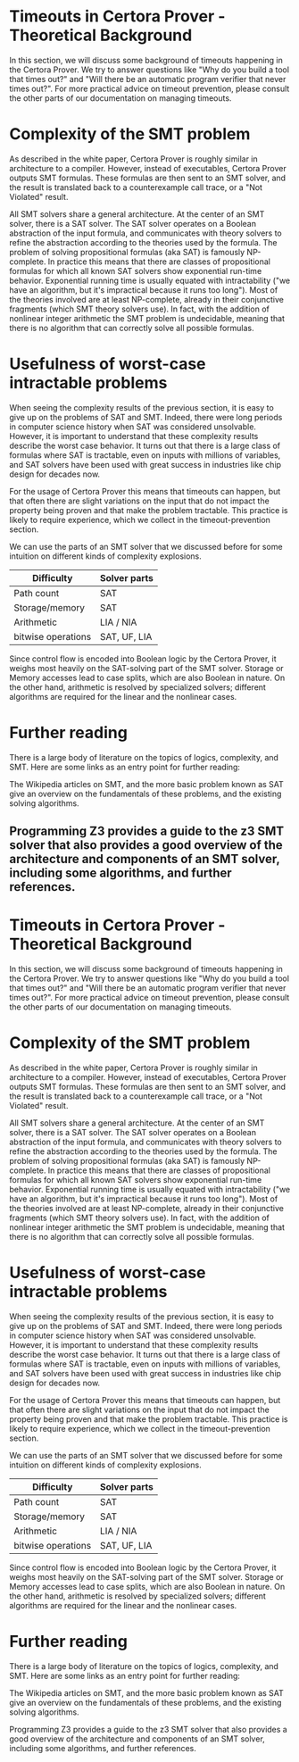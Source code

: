 # Timeouts in Certora Prover - Theoretical Background

In this section, we will discuss some background of timeouts happening in the Certora Prover. We try to answer questions like "Why do you build a tool that times out?" and "Will there be an automatic program verifier that never times out?". For more practical advice on timeout prevention, please consult the other parts of our documentation on managing timeouts.

# Complexity of the SMT problem

As described in the white paper, Certora Prover is roughly similar in architecture to a compiler. However, instead of executables, Certora Prover outputs SMT formulas. These formulas are then sent to an SMT solver, and the result is translated back to a counterexample call trace, or a "Not Violated" result.

All SMT solvers share a general architecture. At the center of an SMT solver, there is a SAT solver. The SAT solver operates on a Boolean abstraction of the input formula, and communicates with theory solvers to refine the abstraction according to the theories used by the formula. The problem of solving propositional formulas (aka SAT) is famously NP-complete. In practice this means that there are classes of propositional formulas for which all known SAT solvers show exponential run-time behavior. Exponential running time is usually equated with intractability ("we have an algorithm, but it's impractical because it runs too long"). Most of the theories involved are at least NP-complete, already in their conjunctive fragments (which SMT theory solvers use). In fact, with the addition of nonlinear integer arithmetic the SMT problem is undecidable, meaning that there is no algorithm that can correctly solve all possible formulas.

# Usefulness of worst-case intractable problems

When seeing the complexity results of the previous section, it is easy to give up on the problems of SAT and SMT. Indeed, there were long periods in computer science history when SAT was considered unsolvable. However, it is important to understand that these complexity results describe the worst case behavior. It turns out that there is a large class of formulas where SAT is tractable, even on inputs with millions of variables, and SAT solvers have been used with great success in industries like chip design for decades now.

For the usage of Certora Prover this means that timeouts can happen, but that often there are slight variations on the input that do not impact the property being proven and that make the problem tractable. This practice is likely to require experience, which we collect in the timeout-prevention section.

We can use the parts of an SMT solver that we discussed before for some intuition on different kinds of complexity explosions.

|Difficulty|Solver parts|
|---|---|
|Path count|SAT|
|Storage/memory|SAT|
|Arithmetic|LIA / NIA|
|bitwise operations|SAT, UF, LIA|

Since control flow is encoded into Boolean logic by the Certora Prover, it weighs most heavily on the SAT-solving part of the SMT solver. Storage or Memory accesses lead to case splits, which are also Boolean in nature. On the other hand, arithmetic is resolved by specialized solvers; different algorithms are required for the linear and the nonlinear cases.

# Further reading

There is a large body of literature on the topics of logics, complexity, and SMT. Here are some links as an entry point for further reading:

The Wikipedia articles on SMT, and the more basic problem known as SAT give an overview on the fundamentals of these problems, and the existing solving algorithms.

Programming Z3 provides a guide to the z3 SMT solver that also provides a good overview of the architecture and components of an SMT solver, including some algorithms, and further references.
---
# Timeouts in Certora Prover - Theoretical Background

In this section, we will discuss some background of timeouts happening in the Certora Prover. We try to answer questions like "Why do you build a tool that times out?" and "Will there be an automatic program verifier that never times out?". For more practical advice on timeout prevention, please consult the other parts of our documentation on managing timeouts.

# Complexity of the SMT problem

As described in the white paper, Certora Prover is roughly similar in architecture to a compiler. However, instead of executables, Certora Prover outputs SMT formulas. These formulas are then sent to an SMT solver, and the result is translated back to a counterexample call trace, or a "Not Violated" result.

All SMT solvers share a general architecture. At the center of an SMT solver, there is a SAT solver. The SAT solver operates on a Boolean abstraction of the input formula, and communicates with theory solvers to refine the abstraction according to the theories used by the formula. The problem of solving propositional formulas (aka SAT) is famously NP-complete. In practice this means that there are classes of propositional formulas for which all known SAT solvers show exponential run-time behavior. Exponential running time is usually equated with intractability ("we have an algorithm, but it's impractical because it runs too long"). Most of the theories involved are at least NP-complete, already in their conjunctive fragments (which SMT theory solvers use). In fact, with the addition of nonlinear integer arithmetic the SMT problem is undecidable, meaning that there is no algorithm that can correctly solve all possible formulas.

# Usefulness of worst-case intractable problems

When seeing the complexity results of the previous section, it is easy to give up on the problems of SAT and SMT. Indeed, there were long periods in computer science history when SAT was considered unsolvable. However, it is important to understand that these complexity results describe the worst case behavior. It turns out that there is a large class of formulas where SAT is tractable, even on inputs with millions of variables, and SAT solvers have been used with great success in industries like chip design for decades now.

For the usage of Certora Prover this means that timeouts can happen, but that often there are slight variations on the input that do not impact the property being proven and that make the problem tractable. This practice is likely to require experience, which we collect in the timeout-prevention section.

We can use the parts of an SMT solver that we discussed before for some intuition on different kinds of complexity explosions.

|Difficulty|Solver parts|
|---|---|
|Path count|SAT|
|Storage/memory|SAT|
|Arithmetic|LIA / NIA|
|bitwise operations|SAT, UF, LIA|

Since control flow is encoded into Boolean logic by the Certora Prover, it weighs most heavily on the SAT-solving part of the SMT solver. Storage or Memory accesses lead to case splits, which are also Boolean in nature. On the other hand, arithmetic is resolved by specialized solvers; different algorithms are required for the linear and the nonlinear cases.

# Further reading

There is a large body of literature on the topics of logics, complexity, and SMT. Here are some links as an entry point for further reading:

The Wikipedia articles on SMT, and the more basic problem known as SAT give an overview on the fundamentals of these problems, and the existing solving algorithms.

Programming Z3 provides a guide to the z3 SMT solver that also provides a good overview of the architecture and components of an SMT solver, including some algorithms, and further references.